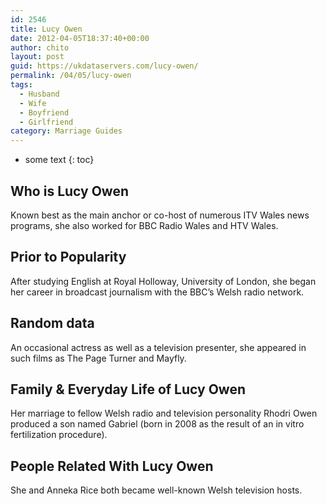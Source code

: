 ```yaml
---
id: 2546
title: Lucy Owen
date: 2012-04-05T18:37:40+00:00
author: chito
layout: post
guid: https://ukdataservers.com/lucy-owen/
permalink: /04/05/lucy-owen
tags:
  - Husband
  - Wife
  - Boyfriend
  - Girlfriend
category: Marriage Guides
---
```


* some text
{: toc}
          
          
## Who is  Lucy Owen
                  
                  
                  
Known best as the main anchor or co-host of numerous ITV Wales news programs, she also worked for BBC Radio Wales and HTV Wales.
                  
                
                
                
## Prior to Popularity 
                  
                  
                  
After studying English at Royal Holloway, University of London, she began her career in broadcast journalism with the BBC&#8217;s Welsh radio network.
                  
                
                
                
## Random data 
                  
                  
                  
An occasional actress as well as a television presenter, she appeared in such films as The Page Turner and Mayfly.
                  
                
                
                
## Family & Everyday Life of Lucy Owen
                  
                  
                  
Her marriage to fellow Welsh radio and television personality Rhodri Owen produced a son named Gabriel (born in 2008 as the result of an in vitro fertilization procedure).
                  
                
                
                
## People Related With  Lucy Owen
                  
                  
                  
She and Anneka Rice both became well-known Welsh television hosts.
                  
                
              
            
          
          
          
    
    
  
